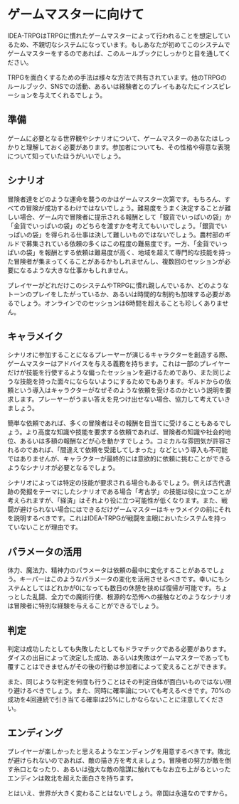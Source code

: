   
  
# ゲームマスターに向けて  
  
IDEA-TRPGはTRPGに慣れたゲームマスターによって行われることを想定しているため、不親切なシステムになっています。もしあなたが初めてこのシステムでゲームマスターをするのであれば、このルールブックにしっかりと目を通してください。  
  
TRPGを面白くするための手法は様々な方法で共有されています。他のTRPGのルールブック、SNSでの活動、あるいは経験者とのプレイもあなたにインスピレーションを与えてくれるでしょう。  
  
## 準備  
  
ゲームに必要となる世界観やシナリオについて、ゲームマスターのあなたはしっかりと理解しておく必要があります。参加者についても、その性格や得意な表現について知っていたほうがいいでしょう。  
  
## シナリオ  
  
冒険者達をどのような運命を襲うのかはゲームマスター次第です。もちろん、すべての冒険が成功するわけではないでしょう。難易度をうまく決定することが難しい場合、ゲーム内で冒険者に提示される報酬として「銀貨でいっぱいの袋」か「金貨でいっぱいの袋」のどちらを渡すかを考えてもいいでしょう。「銀貨でいっぱいの袋」を得られる仕事は決して難しいものではないでしょう。農村部のギルドで募集されている依頼の多くはこの程度の難易度です。一方、「金貨でいっぱいの袋」を報酬とする依頼は難易度が高く、地域を超えて専門的な技能を持った冒険者が集まってくることがあるかもしれませんし、複数回のセッションが必要になるような大きな仕事かもしれません。  
  
プレイヤーがどれだけこのシステムやTRPGに慣れ親しんでいるか、どのようなトーンのプレイをしたがっているか、あるいは時間的な制約も加味する必要があるでしょう。オンラインでのセッションは6時間を超えることも珍しくありません。  
  
## キャラメイク  
  
シナリオに参加することになるプレーヤーが演じるキャラクターを創造する際、ゲームマスターはアドバイスを与える義務を持ちます。これは一部のプレイヤーだけが技能を行使するような偏ったセッションを避けるためであり、また同じような技能を持った面々にならないようにするためでもあります。ギルドからの依頼という導入はキャラクターがなぜそのような依頼を受けるのかという説明を要求します。プレーヤーがうまい答えを見つけ出せない場合、協力して考えていきましょう。  
  
簡単な依頼であれば、多くの冒険者はその報酬を目当てに受けることもあるでしょう。より高度な知識や技能を要求する依頼であれば、冒険者の知識や社会的地位、あるいは多額の報酬などが心を動かすでしょう。コミカルな雰囲気が許容されるのであれば、「間違えて依頼を受諾してしまった」などという導入も不可能ではありませんが、キャラクターが最終的には意欲的に依頼に挑むことができるようなシナリオが必要となるでしょう。  
  
シナリオによっては特定の技能が要求される場合もあるでしょう。例えば古代遺跡の発掘をテーマにしたシナリオである場合「考古学」の技能は役に立つことが考えられますが、「経済」はそれより役に立つ可能性が低くなります。また、戦闘が避けられない場合にはできるだけゲームマスターはキャラメイクの前にそれを説明するべきです。これはIDEA-TRPGが戦闘を主眼においたシステムを持っていないことが理由です。  
  
## パラメータの活用  
  
体力、魔法力、精神力のパラメータは依頼の最中に変化することがあるでしょう。キーパーはこのようなパラメータの変化を活用させるべきです。幸いにもシステムとしてはどれかが0になっても数日の休憩を挟めば復帰が可能です。ちょっとした乱闘、全力での魔術行使、根源的な恐怖への接触などのようなシナリオは冒険者に特別な経験を与えることができるでしょう。  
  
## 判定  
  
判定は成功したとしても失敗したとしてもドラマチックである必要があります。ダイスの出目によって決定した成功、あるいは失敗はゲームマスターであっても覆すことはできませんがその後の行動は参加者によって変えることができます。  
  
また、同じような判定を何度も行うことはその判定自体が面白いものではない限り避けるべきでしょう。また、同時に確率論についても考えるべきです。70%の成功を4回連続で引き当てる確率は25%にしかならないことに注意してください。  
  
## エンディング  
  
プレイヤーが楽しかったと思えるようなエンディングを用意するべきです。敗北が避けられないのであれば、敵の描き方を考えましょう。冒険者の努力が敵を倒す糸口となったり、あるいは強大な敵の陰謀に触れてもなお立ち上がるといったエンディンは敗北を超えた面白さを持ちます。  
  
とはいえ、世界が大きく変わることはないでしょう。帝国は永遠なのですから。  
  
